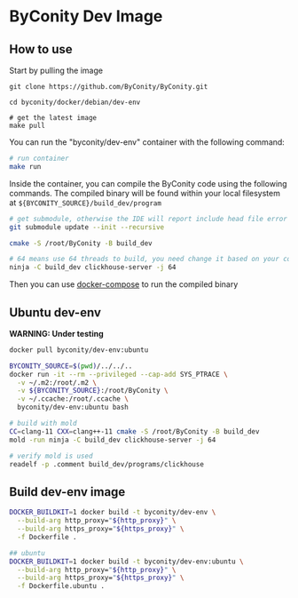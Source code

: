 # ByConity Dev Image

## How to use

Start by pulling the image
```
git clone https://github.com/ByConity/ByConity.git 

cd byconity/docker/debian/dev-env

# get the latest image
make pull
```

You can run the "byconity/dev-env" container with the following command:
```bash
# run container
make run
```


Inside the container, you can compile the ByConity code using the following commands.
The compiled binary will be found within your local filesystem at `${BYCONITY_SOURCE}/build_dev/program`
```bash
# get submodule, otherwise the IDE will report include head file error
git submodule update --init --recursive

cmake -S /root/ByConity -B build_dev

# 64 means use 64 threads to build, you need change it based on your computer
ninja -C build_dev clickhouse-server -j 64
```
Then you can use [docker-compose](../../docker-compose/README.md) to run the compiled binary

## Ubuntu dev-env
**WARNING: Under testing**

```bash
docker pull byconity/dev-env:ubuntu

BYCONITY_SOURCE=$(pwd)/../../..
docker run -it --rm --privileged --cap-add SYS_PTRACE \
  -v ~/.m2:/root/.m2 \
  -v ${BYCONITY_SOURCE}:/root/ByConity \
  -v ~/.ccache:/root/.ccache \
  byconity/dev-env:ubuntu bash

# build with mold
CC=clang-11 CXX=clang++-11 cmake -S /root/ByConity -B build_dev
mold -run ninja -C build_dev clickhouse-server -j 64

# verify mold is used
readelf -p .comment build_dev/programs/clickhouse
```


## Build dev-env image
```bash
DOCKER_BUILDKIT=1 docker build -t byconity/dev-env \
  --build-arg http_proxy="${http_proxy}" \
  --build-arg https_proxy="${https_proxy}" \
  -f Dockerfile .

## ubuntu
DOCKER_BUILDKIT=1 docker build -t byconity/dev-env:ubuntu \
  --build-arg http_proxy="${http_proxy}" \
  --build-arg https_proxy="${https_proxy}" \
  -f Dockerfile.ubuntu .
```
